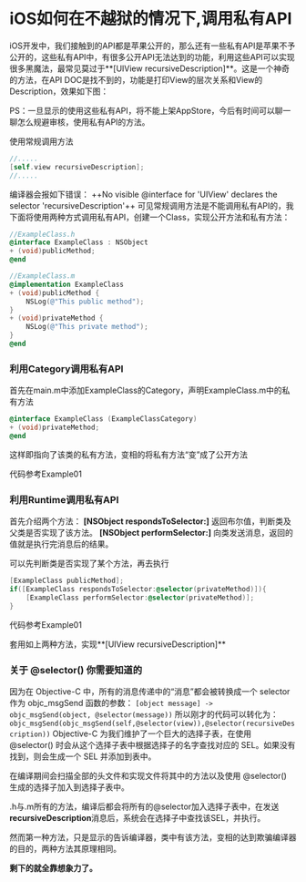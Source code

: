 # iOS如何在不越狱的情况下,调用私有API
iOS开发中，我们接触到的API都是苹果公开的，那么还有一些私有API是苹果不予公开的，这些私有API中，有很多公开API无法达到的功能，利用这些API可以实现很多黑魔法，最常见莫过于**[UIView recursiveDescription]**。这是一个神奇的方法，在API DOC是找不到的，功能是打印View的层次关系和View的Description，效果如下图：

PS：一旦显示的使用这些私有API，将不能上架AppStore，今后有时间可以聊一聊怎么规避审核，使用私有API的方法。

使用常规调用方法
```objective-c
//.....
[self.view recursiveDescription];
//.....
```
编译器会报如下错误：
++No visible @interface for 'UIView' declares the selector 'recursiveDescription'++
可见常规调用方法是不能调用私有API的，我下面将使用两种方式调用私有API，创建一个Class，实现公开方法和私有方法：
```objective-c
//ExampleClass.h
@interface ExampleClass : NSObject
+ (void)publicMethod;
@end

//ExampleClass.m
@implementation ExampleClass
+ (void)publicMethod {
    NSLog(@"This public method");
}
+ (void)privateMethod {
    NSLog(@"This private method");
}
@end
```

### 利用Category调用私有API
首先在main.m中添加ExampleClass的Category，声明ExampleClass.m中的私有方法
```objective-c
@interface ExampleClass (ExampleClassCategory)
+ (void)privateMethod;
@end
```
这样即指向了该类的私有方法，变相的将私有方法“变”成了公开方法

代码参考Example01

### 利用Runtime调用私有API
首先介绍两个方法：
**[NSObject respondsToSelector:]** 返回布尔值，判断类及父类是否实现了该方法。
**[NSObject performSelector:]** 向类发送消息，返回的值就是执行完消息后的结果。

可以先判断类是否实现了某个方法，再去执行
```objective-c
[ExampleClass publicMethod];
if([ExampleClass respondsToSelector:@selector(privateMethod)]){
	[ExampleClass performSelector:@selector(privateMethod)];
}
```

代码参考Example01

套用如上两种方法，实现**[UIView recursiveDescription]**

### 关于 @selector() 你需要知道的
因为在 Objective-C 中，所有的消息传递中的“消息”都会被转换成一个 selector 作为 objc_msgSend 函数的参数：
`[object message] -> objc_msgSend(object, @selector(message))`
所以刚才的代码可以转化为：
`objc_msgSend(objc_msgSend(self,@selector(view)),@selector(recursiveDescription))`
Objective-C 为我们维护了一个巨大的选择子表，在使用 @selector() 时会从这个选择子表中根据选择子的名字查找对应的 SEL。如果没有找到，则会生成一个 SEL 并添加到表中。

在编译期间会扫描全部的头文件和实现文件将其中的方法以及使用 @selector() 生成的选择子加入到选择子表中。

.h与.m所有的方法，编译后都会将所有的@selector加入选择子表中，在发送**recursiveDescription**消息后，系统会在选择子中查找该SEL，并执行。

然而第一种方法，只是显示的告诉编译器，类中有该方法，变相的达到欺骗编译器的目的，两种方法其原理相同。

**剩下的就全靠想象力了。**